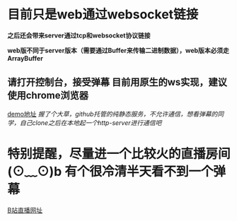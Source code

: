 # 目前只是web通过websocket链接

**之后还会带来server通过tcp和websocket协议链接**

**web版不同于server版本（需要通过Buffer来传输二进制数据），web版本必须走ArrayBuffer**

## 请打开控制台，接受弹幕  目前用原生的ws实现，建议使用chrome浏览器

[demo地址](https://evilemon.github.io/bilibili-web-socket/)
*握了个大草，github托管的纯静态服务，不允许通信，想看弹幕的同学，自己clone之后在本地起一个http-server进行通信吧*

# 特别提醒，尽量进一个比较火的直播房间 (⊙﹏⊙)b 有个很冷清半天看不到一个弹幕

[B站直播网址](https://live.bilibili.com/)


